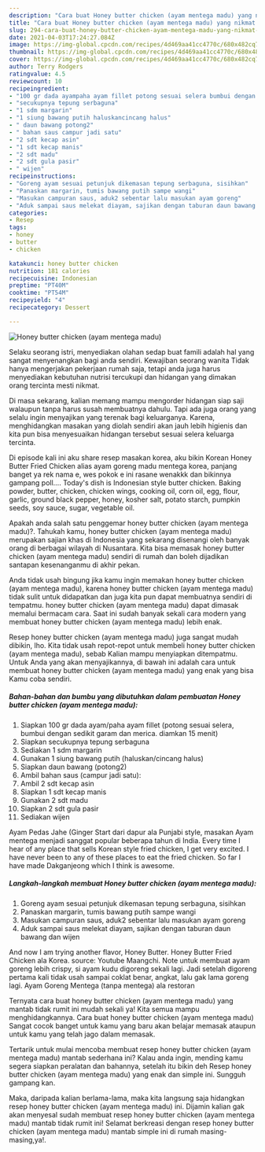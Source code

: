 ```yaml
---
description: "Cara buat Honey butter chicken (ayam mentega madu) yang nikmat Untuk Jualan"
title: "Cara buat Honey butter chicken (ayam mentega madu) yang nikmat Untuk Jualan"
slug: 294-cara-buat-honey-butter-chicken-ayam-mentega-madu-yang-nikmat-untuk-jualan
date: 2021-04-03T17:24:27.084Z
image: https://img-global.cpcdn.com/recipes/4d469aa41cc4770c/680x482cq70/honey-butter-chicken-ayam-mentega-madu-foto-resep-utama.jpg
thumbnail: https://img-global.cpcdn.com/recipes/4d469aa41cc4770c/680x482cq70/honey-butter-chicken-ayam-mentega-madu-foto-resep-utama.jpg
cover: https://img-global.cpcdn.com/recipes/4d469aa41cc4770c/680x482cq70/honey-butter-chicken-ayam-mentega-madu-foto-resep-utama.jpg
author: Terry Rodgers
ratingvalue: 4.5
reviewcount: 10
recipeingredient:
- "100 gr dada ayampaha ayam fillet potong sesuai selera bumbui dengan sedikit garam dan merica diamkan 15 menit"
- "secukupnya tepung serbaguna"
- "1 sdm margarin"
- "1 siung bawang putih haluskancincang halus"
- " daun bawang potong2"
- " bahan saus campur jadi satu"
- "2 sdt kecap asin"
- "1 sdt kecap manis"
- "2 sdt madu"
- "2 sdt gula pasir"
- " wijen"
recipeinstructions:
- "Goreng ayam sesuai petunjuk dikemasan tepung serbaguna, sisihkan"
- "Panaskan margarin, tumis bawang putih sampe wangi"
- "Masukan campuran saus, aduk2 sebentar lalu masukan ayam goreng"
- "Aduk sampai saus melekat diayam, sajikan dengan taburan daun bawang dan wijen"
categories:
- Resep
tags:
- honey
- butter
- chicken

katakunci: honey butter chicken 
nutrition: 181 calories
recipecuisine: Indonesian
preptime: "PT40M"
cooktime: "PT54M"
recipeyield: "4"
recipecategory: Dessert

---
```



![Honey butter chicken (ayam mentega madu)](https://img-global.cpcdn.com/recipes/4d469aa41cc4770c/680x482cq70/honey-butter-chicken-ayam-mentega-madu-foto-resep-utama.jpg)

Selaku seorang istri, menyediakan olahan sedap buat famili adalah hal yang sangat menyenangkan bagi anda sendiri. Kewajiban seorang  wanita Tidak hanya mengerjakan pekerjaan rumah saja, tetapi anda juga harus menyediakan kebutuhan nutrisi tercukupi dan hidangan yang dimakan orang tercinta mesti nikmat.

Di masa  sekarang, kalian memang mampu mengorder hidangan siap saji walaupun tanpa harus susah membuatnya dahulu. Tapi ada juga orang yang selalu ingin menyajikan yang terenak bagi keluarganya. Karena, menghidangkan masakan yang diolah sendiri akan jauh lebih higienis dan kita pun bisa menyesuaikan hidangan tersebut sesuai selera keluarga tercinta. 

Di episode kali ini aku share resep masakan korea, aku bikin Korean Honey Butter Fried Chicken alias ayam goreng madu mentega korea, panjang banget ya rek nama e, wes pokok e ini rasane wenakkk dan bikinnya gampang poll…. Today&#39;s dish is Indonesian style butter chicken. Baking powder, butter, chicken, chicken wings, cooking oil, corn oil, egg, flour, garlic, ground black pepper, honey, kosher salt, potato starch, pumpkin seeds, soy sauce, sugar, vegetable oil.

Apakah anda salah satu penggemar honey butter chicken (ayam mentega madu)?. Tahukah kamu, honey butter chicken (ayam mentega madu) merupakan sajian khas di Indonesia yang sekarang disenangi oleh banyak orang di berbagai wilayah di Nusantara. Kita bisa memasak honey butter chicken (ayam mentega madu) sendiri di rumah dan boleh dijadikan santapan kesenanganmu di akhir pekan.

Anda tidak usah bingung jika kamu ingin memakan honey butter chicken (ayam mentega madu), karena honey butter chicken (ayam mentega madu) tidak sulit untuk didapatkan dan juga kita pun dapat membuatnya sendiri di tempatmu. honey butter chicken (ayam mentega madu) dapat dimasak memalui bermacam cara. Saat ini sudah banyak sekali cara modern yang membuat honey butter chicken (ayam mentega madu) lebih enak.

Resep honey butter chicken (ayam mentega madu) juga sangat mudah dibikin, lho. Kita tidak usah repot-repot untuk membeli honey butter chicken (ayam mentega madu), sebab Kalian mampu menyiapkan ditempatmu. Untuk Anda yang akan menyajikannya, di bawah ini adalah cara untuk membuat honey butter chicken (ayam mentega madu) yang enak yang bisa Kamu coba sendiri.

<!--inarticleads1-->

##### Bahan-bahan dan bumbu yang dibutuhkan dalam pembuatan Honey butter chicken (ayam mentega madu):

1. Siapkan 100 gr dada ayam/paha ayam fillet (potong sesuai selera, bumbui dengan sedikit garam dan merica. diamkan 15 menit)
1. Siapkan secukupnya tepung serbaguna
1. Sediakan 1 sdm margarin
1. Gunakan 1 siung bawang putih (haluskan/cincang halus)
1. Siapkan  daun bawang (potong2)
1. Ambil  bahan saus (campur jadi satu):
1. Ambil 2 sdt kecap asin
1. Siapkan 1 sdt kecap manis
1. Gunakan 2 sdt madu
1. Siapkan 2 sdt gula pasir
1. Sediakan  wijen


Ayam Pedas Jahe (Ginger Start dari dapur ala Punjabi style, masakan Ayam mentega menjadi sanggat popular beberapa tahun di India. Every time I hear of any place that sells Korean style fried chicken, I get very excited. I have never been to any of these places to eat the fried chicken. So far I have made Dakganjeong which I think is awesome. 

<!--inarticleads2-->

##### Langkah-langkah membuat Honey butter chicken (ayam mentega madu):

1. Goreng ayam sesuai petunjuk dikemasan tepung serbaguna, sisihkan
1. Panaskan margarin, tumis bawang putih sampe wangi
1. Masukan campuran saus, aduk2 sebentar lalu masukan ayam goreng
1. Aduk sampai saus melekat diayam, sajikan dengan taburan daun bawang dan wijen


And now I am trying another flavor, Honey Butter. Honey Butter Fried Chicken ala Korea. source: Youtube Maangchi. Note untuk membuat ayam goreng lebih crispy, si ayam kudu digoreng sekali lagi. Jadi setelah digoreng pertama kali tidak usah sampai coklat benar, angkat, lalu gak lama goreng lagi. Ayam Goreng Mentega (tanpa mentega) ala restoran 

Ternyata cara buat honey butter chicken (ayam mentega madu) yang mantab tidak rumit ini mudah sekali ya! Kita semua mampu menghidangkannya. Cara buat honey butter chicken (ayam mentega madu) Sangat cocok banget untuk kamu yang baru akan belajar memasak ataupun untuk kamu yang telah jago dalam memasak.

Tertarik untuk mulai mencoba membuat resep honey butter chicken (ayam mentega madu) mantab sederhana ini? Kalau anda ingin, mending kamu segera siapkan peralatan dan bahannya, setelah itu bikin deh Resep honey butter chicken (ayam mentega madu) yang enak dan simple ini. Sungguh gampang kan. 

Maka, daripada kalian berlama-lama, maka kita langsung saja hidangkan resep honey butter chicken (ayam mentega madu) ini. Dijamin kalian gak akan menyesal sudah membuat resep honey butter chicken (ayam mentega madu) mantab tidak rumit ini! Selamat berkreasi dengan resep honey butter chicken (ayam mentega madu) mantab simple ini di rumah masing-masing,ya!.

